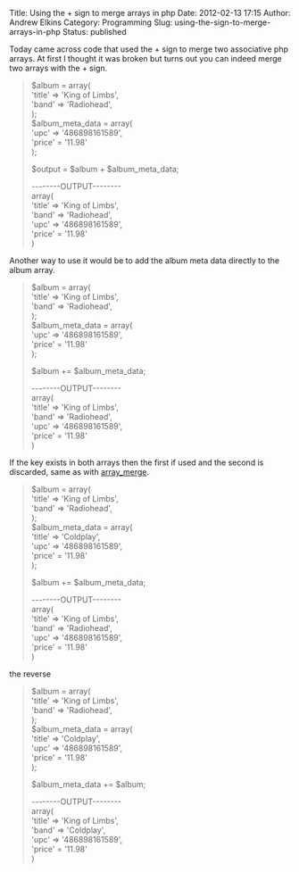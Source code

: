 Title: Using the + sign to merge arrays in php
Date: 2012-02-13 17:15
Author: Andrew Elkins
Category: Programming
Slug: using-the-sign-to-merge-arrays-in-php
Status: published

Today came across code that used the + sign to merge two associative php
arrays. At first I thought it was broken but turns out you can indeed
merge two arrays with the + sign.

> \$album = array(  
> 'title' =&gt; 'King of Limbs',  
> 'band' =&gt; 'Radiohead',  
> );  
> \$album\_meta\_data = array(  
> 'upc' =&gt; '486898161589',  
> 'price' = '11.98'  
> );
>
> \$output = \$album + \$album\_meta\_data;
>
> --------OUTPUT--------  
> array(  
> 'title' =&gt; 'King of Limbs',  
> 'band' =&gt; 'Radiohead',  
> 'upc' =&gt; '486898161589',  
> 'price' = '11.98'  
> )

Another way to use it would be to add the album meta data directly to
the album array.

> \$album = array(  
> 'title' =&gt; 'King of Limbs',  
> 'band' =&gt; 'Radiohead',  
> );  
> \$album\_meta\_data = array(  
> 'upc' =&gt; '486898161589',  
> 'price' = '11.98'  
> );
>
> \$album += \$album\_meta\_data;
>
> --------OUTPUT--------  
> array(  
> 'title' =&gt; 'King of Limbs',  
> 'band' =&gt; 'Radiohead',  
> 'upc' =&gt; '486898161589',  
> 'price' = '11.98'  
> )

If the key exists in both arrays then the first if used and the second
is discarded, same as with
[array\_merge](http://php.net/manual/en/function.array-merge.php).

> \$album = array(  
> 'title' =&gt; 'King of Limbs',  
> 'band' =&gt; 'Radiohead',  
> );  
> \$album\_meta\_data = array(  
> 'title' =&gt; 'Coldplay',  
> 'upc' =&gt; '486898161589',  
> 'price' = '11.98'  
> );
>
> \$album += \$album\_meta\_data;
>
> --------OUTPUT--------  
> array(  
> 'title' =&gt; 'King of Limbs',  
> 'band' =&gt; 'Radiohead',  
> 'upc' =&gt; '486898161589',  
> 'price' = '11.98'  
> )

the reverse

> \$album = array(  
> 'title' =&gt; 'King of Limbs',  
> 'band' =&gt; 'Radiohead',  
> );  
> \$album\_meta\_data = array(  
> 'title' =&gt; 'Coldplay',  
> 'upc' =&gt; '486898161589',  
> 'price' = '11.98'  
> );
>
> \$album\_meta\_data += \$album;
>
> --------OUTPUT--------  
> array(  
> 'title' =&gt; 'King of Limbs',  
> 'band' =&gt; 'Coldplay',  
> 'upc' =&gt; '486898161589',  
> 'price' = '11.98'  
> )
